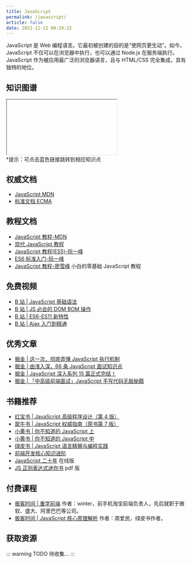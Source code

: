 ```yaml
---
title: JavaScript
permalink: /javascript/
article: false
date: 2021-12-12 00:29:22
---
```


JavaScript 是 Web 编程语言。它最初被创建的目的是“使网页更生动”。如今，JavaScript 不仅可以在浏览器中执行，也可以通过 Node.js 在服务端执行。
JavaScript 作为被应用最广泛的浏览器语言，且与 HTML/CSS 完全集成，具有独特的地位。

## 知识图谱

<iframe :src="$withBase('/markmap/20.JavaScript.html')"></iframe>
<div class="small-tip">*提示：可点击蓝色链接跳转到相应知识点</div>

## 权威文档

- [JavaScript MDN](https://developer.mozilla.org/zh-CN/docs/Web/JavaScript)
- [标准文档 ECMA](https://tc39.es/ecma262/)

## 教程文档

- [JavaScript 教程-MDN](https://developer.mozilla.org/zh-CN/docs/Web/JavaScript)
- [现代 JavaScript 教程](https://zh.javascript.info/)
- [JavaScript 教程(ES5)-阮一峰](https://wangdoc.com/javascript/)
- [ES6 标准入门-阮一峰](https://wangdoc.com/es6/)
- [JavaScript 教程-廖雪峰](https://www.liaoxuefeng.com/wiki/1022910821149312) 小白的零基础 JavaScript 教程

## 免费视频

- [B 站 | JavaScript 基础语法](https://www.bilibili.com/video/BV1Sy4y1C7ha)
- [B 站 | JS 必会的 DOM BOM 操作](https://www.bilibili.com/video/BV1k4411w7sV)
- [B 站 | ES6-ES11 新特性](https://www.bilibili.com/video/BV1uK411H7on)
- [B 站 | Ajax 入门到精通](https://www.bilibili.com/video/BV1WC4y1b78y)

## 优秀文章

- [掘金 | 这一次，彻底弄懂 JavaScript 执行机制](https://juejin.cn/post/6844903512845860872)
- [掘金 | 由浅入深，66 条 JavaScript 面试知识点](https://juejin.cn/post/6844904200917221389)
- [掘金 | JavaScript 深入系列 15 篇正式完结！](https://juejin.cn/post/6844903479429824526)
- [掘金 | 「中高级前端面试」JavaScript 手写代码无敌秘籍](https://juejin.cn/post/6844903809206976520)

<!-- ## 优秀网站
- [CSS效果DEMO](https://lhammer.cn/You-need-to-know-css/#/zh-cn/introduce?v=1) demo很全面，推荐学习。
- [CSS+JS实现的各种炫酷组件](http://navnav.co/) 很强很炫酷（进阶学习）
- [CSS渐变生成器](https://www.colorzilla.com/gradient-editor/) 绝大部分渐变效果都可以用css实现
- [CSS阴影生成器](https://neumorphism.io/#e0e0e0)
- [Can I use](https://caniuse.com/) 查看属性和方法的兼容性
- [花纹背景](https://bansal.io/pattern-css)
- [3D字体](https://bennettfeely.com/ztext/)
- [CSS技巧博客(国外)](https://css-tricks.com/)
- [CSS动画库](https://animista.net/) -->

## 书籍推荐

- [红宝书 | JavaScript 高级程序设计（第 4 版）](https://book.douban.com/subject/35175321/)
- [犀牛书 | JavaScript 权威指南（原书第 7 版）](https://book.douban.com/subject/35396470/)
- [小黄书 | 你不知道的 JavaScript 上](https://book.douban.com/subject/26351021/)
- [小黄书 | 你不知道的 JavaScript 中](https://book.douban.com/subject/26854244/)
- [绿皮书 | JavaScript 语言精髓与编程实践](https://book.douban.com/subject/35085910/)
- [前端开发核心知识进阶](https://book.douban.com/subject/35218831/)
- [JavaScript 二十年](https://cn.history.js.org/) 在线版
- [JS 正则表达式迷你书](https://github.com/qdlaoyao/js-regex-mini-book) pdf 版

## 付费课程

- [极客时间 | 重学前端](http://gk.link/a/10Tzr) 作者：winter，前手机淘宝前端负责人，先后就职于微软、盛大、阿里巴巴等公司。
- [极客时间 | JavaScript 核心原理解析](http://gk.link/a/10Tzb) 作者：周爱民，绿皮书作者。

## 获取资源

::: warning TODO
待收集...
:::

<!-- 关注公众号**前端自学网**，回复`html`获取html+css相关电子书。 -->
